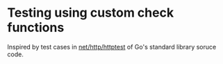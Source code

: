 # Testing using custom check functions

Inspired by test cases in [net/http/httptest](https://github.com/golang/go/blob/master/src/net/http/httptest/recorder_test.go) of Go's standard library soruce code.
